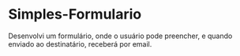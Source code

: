 # Simples-Formulario
Desenvolvi um formulário, onde o usuário pode preencher, e quando enviado ao destinatário, receberá por email.
